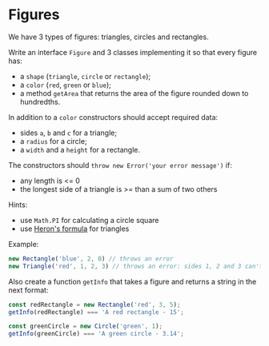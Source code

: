 # Figures
We have 3 types of figures: triangles, circles and rectangles. 

Write an interface `Figure` and 3 classes implementing it so that every figure 
has:
- a `shape` (`triangle`, `circle` or `rectangle`);
- a `color` (`red`, `green` or `blue`);
- a method `getArea` that returns the area of the figure rounded down to 
hundredths.

In addition to a `color` constructors should accept required data:
- sides `a`, `b` and `c` for a triangle;
- a `radius` for a circle;
- a `width` and a `height` for a rectangle.

The constructors should `throw new Error('your error message')` if:
- any length is <= 0
- the longest side of a triangle is >= than a sum of two others

Hints:
- use `Math.PI` for calculating a circle square
- use [Heron's formula](https://en.wikipedia.org/wiki/Heron%27s_formula) for triangles

Example:
```typescript
new Rectangle('blue', 2, 0) // throws an error
new Triangle('red', 1, 2, 3) // throws an error: sides 1, 2 and 3 can't form a triangle
```

Also create a function `getInfo` that takes a figure and returns a string in the
next format:
```typescript
const redRectangle = new Rectangle('red', 3, 5);
getInfo(redRectangle) === 'A red rectangle - 15';

const greenCircle = new Circle('green', 1);
getInfo(greenCircle) === 'A green circle - 3.14';
```
